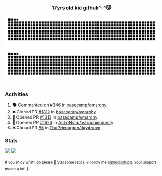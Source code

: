 <h3 align="center">17yrs old kid github^-^😻</h3>

![GitHub Contribution Grid Snake (Dark)](https://raw.githubusercontent.com/phucisstupid/phucisstupid/output/catppuccin-mocha.svg#gh-dark-mode-only)
![GitHub Contribution Grid Snake (Light)](https://raw.githubusercontent.com/phucisstupid/phucisstupid/output/github-contribution-grid-snake.svg#gh-light-mode-only)

### Activities

<!--START_SECTION:activity-->
1. 🗣 Commented on [#346](https://github.com/basecamp/omarchy/pull/346#issuecomment-3238734969) in [basecamp/omarchy](https://github.com/basecamp/omarchy)
2. ❌ Closed PR [#1310](https://github.com/basecamp/omarchy/pull/1310) in [basecamp/omarchy](https://github.com/basecamp/omarchy)
3. 💪 Opened PR [#1310](https://github.com/basecamp/omarchy/pull/1310) in [basecamp/omarchy](https://github.com/basecamp/omarchy)
4. 💪 Opened PR [#1636](https://github.com/AstroNvim/astrocommunity/pull/1636) in [AstroNvim/astrocommunity](https://github.com/AstroNvim/astrocommunity)
5. ❌ Closed PR [#5](https://github.com/ThePrimeagen/daydream/pull/5) in [ThePrimeagen/daydream](https://github.com/ThePrimeagen/daydream)
<!--END_SECTION:activity-->

### Stats

<div>
  <img width=400 src="https://github-readme-stats.vercel.app/api?username=phucisstupid&show_icons=true&theme=catppuccin_mocha"/>
  <img width=400 src="https://github-readme-stats.vercel.app/api/top-langs?username=phucisstupid&layout=compact&theme=catppuccin_mocha&card_width=395"/>
</div>

<sub>If you enjoy what I do please 🌟 Star some repos, 💕 Follow me [@phucisstupid](https://github.com/phucisstupid). Your support means a lot! 🥰
